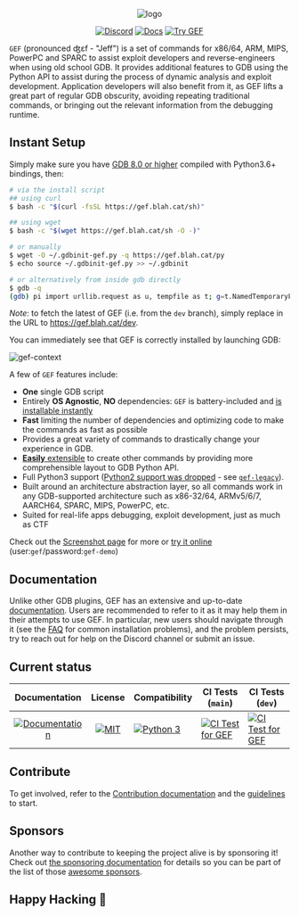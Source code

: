 <p align="center">
  <img src="https://i.imgur.com/o0L8lPN.png" alt="logo"/>
</p>

<p align="center">
    <a href="https://discord.gg/HCS8Hg7"><img alt="Discord" src="https://img.shields.io/badge/Discord-BlahCats-yellow"></a>
  <a href="https://hugsy.github.io/gef"><img alt="Docs" src="https://img.shields.io/badge/Docs-gh--pages-brightgreen"></a>
  <a title="Use the IDs: gef/gef-demo" href="https://demo.gef.blah.cat"><img alt="Try GEF" src="https://img.shields.io/badge/Demo-Try%20GEF%20Live-blue"></a>
</p>

`GEF` (pronounced ʤɛf - "Jeff") is a set of commands for x86/64, ARM, MIPS, PowerPC and SPARC to assist exploit developers and reverse-engineers when using old school GDB. It provides additional features to GDB using the Python API to assist during the process of dynamic analysis and exploit development. Application developers will also benefit from it, as GEF lifts a great part of regular GDB obscurity, avoiding repeating traditional commands, or bringing out the relevant information from the debugging runtime.



## Instant Setup ##

Simply make sure you have [GDB 8.0 or higher](https://www.gnu.org/s/gdb) compiled with Python3.6+ bindings, then:


```bash
# via the install script
## using curl
$ bash -c "$(curl -fsSL https://gef.blah.cat/sh)"

## using wget
$ bash -c "$(wget https://gef.blah.cat/sh -O -)"

# or manually
$ wget -O ~/.gdbinit-gef.py -q https://gef.blah.cat/py
$ echo source ~/.gdbinit-gef.py >> ~/.gdbinit

# or alternatively from inside gdb directly
$ gdb -q
(gdb) pi import urllib.request as u, tempfile as t; g=t.NamedTemporaryFile(suffix='-gef.py'); open(g.name, 'wb+').write(u.urlopen('https://tinyurl.com/gef-main').read()); gdb.execute('source %s' % g.name)
```

_Note_: to fetch the latest of GEF (i.e. from the `dev` branch), simply replace in the URL to https://gef.blah.cat/dev.

You can immediately see that GEF is correctly installed by launching GDB:

![gef-context](https://i.imgur.com/E3EuQPs.png)

A few of `GEF` features include:

  * **One** single GDB script
  * Entirely **OS Agnostic**, **NO** dependencies: `GEF` is battery-included and [is installable instantly](https://hugsy.github.io/gef/#setup)
  * **Fast** limiting the number of dependencies and optimizing code to make the commands as fast as possible
  * Provides a great variety of commands to drastically change your experience in GDB.
  * [**Easily** extensible](https://hugsy.github.io/gef/api/) to create other commands by providing more comprehensible layout to GDB Python API.
  * Full Python3 support ([Python2 support was dropped](https://github.com/hugsy/gef/releases/tag/2020.03) - see [`gef-legacy`](https://github.com/hugsy/gef-legacy)).
  * Built around an architecture abstraction layer, so all commands work in any GDB-supported architecture such as x86-32/64, ARMv5/6/7, AARCH64, SPARC, MIPS, PowerPC, etc.
  * Suited for real-life apps debugging, exploit development, just as much as CTF

Check out the [Screenshot page](docs/screenshots.md) for more or [try it online](https://demo.gef.blah.cat) (user:`gef`/password:`gef-demo`)


## Documentation ##

Unlike other GDB plugins, GEF has an extensive and up-to-date [documentation](https://hugsy.github.io/gef/). Users are recommended to refer to it as it may help them in their attempts to use GEF. In particular, new users should navigate through it (see the [FAQ](https://hugsy.github.io/gef/faq/) for common installation problems), and the problem persists, try to reach out for help on the Discord channel or submit an issue.


## Current status ##

| Documentation |License | Compatibility | CI Tests (`main`) | CI Tests (`dev`) |
|:---:|:---:|:---|--|--|
| [![Documentation](https://github.com/hugsy/gef/actions/workflows/generate-docs.yml/badge.svg)](https://github.com/hugsy/gef/actions/workflows/generate-docs.yml) | [![MIT](https://img.shields.io/packagist/l/doctrine/orm.svg?maxAge=2592000?style=plastic)](https://github.com/hugsy/gef/blob/main/LICENSE) | [![Python 3](https://img.shields.io/badge/Python-3-green.svg)](https://github.com/hugsy/gef/) | [![CI Test for GEF](https://github.com/hugsy/gef/actions/workflows/run-tests.yml/badge.svg)](https://github.com/hugsy/gef/actions/workflows/run-tests.yml) | [![CI Test for GEF](https://github.com/hugsy/gef/actions/workflows/run-tests.yml/badge.svg?branch=dev)](https://github.com/hugsy/gef/actions/workflows/run-tests.yml) |


## Contribute ##

To get involved, refer to the [Contribution documentation](https://hugsy.github.io/gef/#contribution) and the [guidelines](https://github.com/hugsy/gef/blob/dev/.github/CONTRIBUTING.md) to start.

## Sponsors ##

Another way to contribute to keeping the project alive is by sponsoring it! Check out [the sponsoring documentation](https://hugsy.github.io/gef/#sponsors) for details so you can be part of the list of those [awesome sponsors](https://github.com/sponsors/hugsy).


## Happy Hacking 🍻 ##
